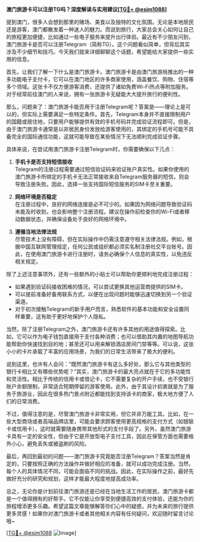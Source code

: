 **澳门旅游卡可以注册TG吗？深度解读与实用建议[[TG💪+ @esim1088](https://t.me/s/esim1088)]**

提到澳门，很多人会想到那里的赌场、美食以及独特的文化氛围。无论是本地居民还是游客，澳门都散发着一种迷人的魅力。而说到旅行，大家总会关心如何让自己的旅程更加便捷，比如通过一些电子服务来提升出行体验。最近有不少朋友问到，澳门旅游卡是否可以注册Telegram（简称TG）。这个问题看似简单，但背后其实涉及不少细节和技巧。今天我们就来详细聊聊这个话题，希望能给大家提供一些实用的信息。

首先，让我们了解一下什么是澳门旅游卡。澳门旅游卡是由澳门旅游局推出的一种多功能电子支付卡，它可以在澳门地区的许多商家使用，涵盖餐饮、购物、住宿等多个领域。这张卡不仅方便游客消费，还提供了诸如免费Wi-Fi热点等附加服务。对于经常前往澳门的人来说，拥有一张旅游卡无疑能大大提升旅行的便利性。

那么，问题来了：澳门旅游卡能否用于注册Telegram呢？答案是——理论上是可以的，但实际上需要满足一些特定条件。首先，Telegram本身并不直接限制用户的国籍或居住地，只要用户能够提供有效的手机号码并完成验证流程即可。但是，由于澳门旅游卡通常是以非居民身份发放给游客使用的，其绑定的手机号可能不具备完全的国际通信功能，这就可能导致在某些情况下无法顺利完成验证步骤。

具体来说，在尝试用澳门旅游卡注册Telegram时，你需要确保以下几点：

1. **手机卡是否支持短信接收**  
   Telegram的注册过程需要通过短信验证码来验证账户真实性。如果你使用的澳门旅游卡所绑定的手机卡无法正常接收来自Telegram服务器的短信，则会导致注册失败。因此，选择一张支持国际短信服务的SIM卡至关重要。

2. **网络环境是否稳定**  
   在注册过程中，良好的网络连接是必不可少的。如果因为网络问题导致验证码未能及时收到，也会影响整个注册流程。建议在操作前检查你的Wi-Fi或者移动数据状态，并确保设备处于良好的网络环境中。

3. **遵循当地法律法规**  
   尽管技术上没有障碍，但在实际操作中仍需注意遵守相关法律法规。例如，根据中国互联网管理规定，任何公民或组织都必须实名制注册社交平台账号。因此，在使用澳门旅游卡进行注册时，请务必确保个人信息的真实性，以免违反相关规定。

除了上述注意事项外，还有一些额外的小贴士可以帮助你更顺利地完成注册过程：

- 如果遇到验证码接收困难的情况，可以尝试更换其他运营商提供的SIM卡。
- 可以提前准备好备用联系方式，以便在出现问题时能够迅速切换到另一个验证渠道。
- 对于初次接触Telegram的新手用户而言，熟悉软件的基本功能和安全设置同样重要，这有助于更好地保护个人隐私。

当然，除了注册Telegram之外，澳门旅游卡还有许多其他的用途值得探索。比如，它可以作为电子钱包直接用于支付各种消费；也可以借助其内置的地图导航功能帮助你快速找到目的地；甚至还可以用来解锁酒店房间门禁等等。可以说，这张小小的卡片承载了丰富的应用场景，为我们的日常生活带来了极大的便利。

说到这里，也许有人会问：“既然澳门旅游卡有这么多好处，那么它与其他类型的银行卡相比又有哪些优势呢？”其实，澳门旅游卡的最大亮点就在于它的多功能性和灵活性。相比于传统的信用卡或借记卡，它不需要复杂的开户手续，也不受银行账户余额限制，非常适合短期停留的游客使用。此外，由于其设计初衷就是为了服务于旅游业，因此在很多热门景点附近都能找到支持该卡的商家，极大地方便了人们的日常消费。

不过，值得注意的是，尽管澳门旅游卡非常实用，但它并非万能工具。比如，在一些大型商场或者高端品牌店里，可能会要求顾客使用更高规格的支付方式（如银联卡或信用卡），这时就需要随身携带其他形式的支付手段了。另外，虽然澳门旅游卡具有一定的安全性，但由于它是开放型电子支付工具，因此在保管方面也需要格外小心，避免丢失或被盗刷的风险。

最后，再回到最初的问题——澳门旅游卡究竟能否注册Telegram？答案当然是肯定的，只要按照正确的方法操作并做好相应的准备，就可以成功完成注册。当然，每个人的具体情况不同，可能会面临不同的挑战。因此，在实际操作之前，最好先做好充分的研究和规划，这样才能最大程度地提高成功率。

总之，无论你是计划前往澳门旅游还是已经在当地生活工作的居民，澳门旅游卡都是一个值得拥有的好帮手。它不仅能让你享受到便捷高效的支付体验，还能为你的旅程增添更多乐趣。希望这篇文章能够解答你们心中的疑惑，并为未来的旅行提供更多灵感！如果你对澳门旅游卡或者其他相关内容有任何疑问，欢迎随时留言讨论哦~

[[TG💪+ @esim1088](https://t.me/s/esim1088) ![Image](https://i.postimg.cc/4NQfJmqS/Snipaste-2025-05-13-00-14-12.png)]